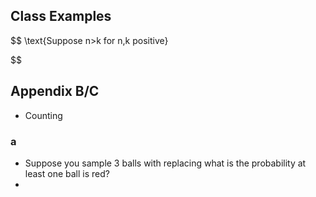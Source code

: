 
## Class Examples

$$
\text{Suppose n>k for n,k positive}



$$





## Appendix B/C
- Counting

### a
- Suppose you sample 3 balls with replacing what is the probability at least one ball is red?
- 